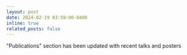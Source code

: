 ```yaml
---
layout: post
date: 2024-02-19 03:59:00-0400
inline: true
related_posts: false
---
```


"Publications" section has been updated with recent talks and posters
